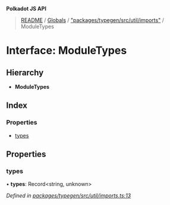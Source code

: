 **Polkadot JS API**

> [README](../README.md) / [Globals](../globals.md) / ["packages/typegen/src/util/imports"](../modules/_packages_typegen_src_util_imports_.md) / ModuleTypes

# Interface: ModuleTypes

## Hierarchy

* **ModuleTypes**

## Index

### Properties

* [types](_packages_typegen_src_util_imports_.moduletypes.md#types)

## Properties

### types

•  **types**: Record\<string, unknown>

*Defined in [packages/typegen/src/util/imports.ts:13](https://github.com/polkadot-js/api/blob/27c58b930/packages/typegen/src/util/imports.ts#L13)*
